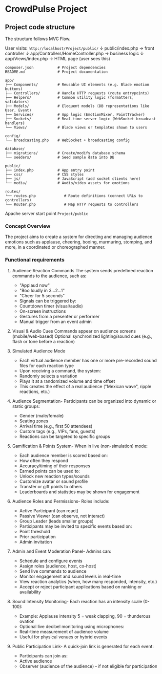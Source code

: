# CrowdPulse Project

## Project code structure

The structure follows MVC Flow.

User visits: `http://localhost/Project/public/`
         ↓
public/index.php → front controller
         ↓
app/Controllers/HomeController.php → business logic
         ↓
app/Views/index.php → HTML page (user sees this)

```plaintext
composer.json           # Project dependencies
README.md               # Project documentation

app/
├── Components/         # Reusable UI elements (e.g. Blade emotion buttons)
├── Controllers/        # Handle HTTP requests (route entrypoints)
├── Helpers/            # Common utility logic (formatters, validators)
├── Models/             # Eloquent models (DB representations like User, Event)
├── Services/           # App logic (EmotionMixer, PointTracker)
├── Sockets/            # Real-time server logic (WebSocket broadcast handlers)
└── Views/              # Blade views or templates shown to users

config/
└── broadcasting.php    # WebSocket + broadcasting config

database/
├── migrations/         # Create/modify database schema
└── seeders/            # Seed sample data into DB

public/
├── index.php           # App entry point
├── css/                # CSS styles
├── js/                 # JavaScript (add socket clients here)
└── media/              # Audio/video assets for emotions

routes/
└── routes.php             # Route definitions (connect URLs to controllers)
└── Router.php             # Map HTTP requests to controllers
```

Apache server start point `Project/public`

### Concept Overview

The project aims to create a system for directing and managing audience emotions such as applause, cheering, booing, murmuring, stomping, and more, in a coordinated or choreographed manner.

### Functional requirements

1. Audience Reaction Commands
    The system sends predefined reaction commands to the audience, such as:

    - "Applaud now"
    - "Boo loudly in 3...2...1"
    - "Cheer for 5 seconds"
    - Signals can be triggered by:
    - Countdown timer (visual/audio)
    - On-screen instructions
    - Gestures from a presenter or performer
    - Manual trigger from an event admin

2. Visual & Audio Cues
    Commands appear on audience screens (mobile/web-based)
    Optional synchronized lighting/sound cues (e.g., flash or tone before a reaction)

3. Simulated Audience Mode

    - Each virtual audience member has one or more pre-recorded sound files for each reaction type
    - Upon receiving a command, the system:
    - Randomly selects a variation
    - Plays it at a randomized volume and time offset
    - This creates the effect of a real audience ("Mexican wave", ripple reactions, etc.)

4. Audience Segmentation- Participants can be organized into dynamic or static groups:

    - Gender (male/female)
    - Seating zones
    - Arrival time (e.g., first 50 attendees)
    - Custom tags (e.g., VIPs, fans, guests)
    - Reactions can be targeted to specific groups

5. Gamification & Points System- When in live (non-simulation) mode:

    - Each audience member is scored based on:
    - How often they respond
    - Accuracy/timing of their responses
    - Earned points can be used to:
    - Unlock new reaction types/sounds
    - Customize avatar or sound profile
    - Transfer or gift points to others
    - Leaderboards and statistics may be shown for engagement

6. Audience Roles and Permissions- Roles include:

    - Active Participant (can react)
    - Passive Viewer (can observe, not interact)
    - Group Leader (leads smaller groups)
    - Participants may be invited to specific events based on:
    - Point threshold
    - Prior participation
    - Admin invitation

7. Admin and Event Moderation Panel- Admins can:

    - Schedule and configure events
    - Assign roles (audience, host, co-host)
    - Send live commands to audience
    - Monitor engagement and sound levels in real-time
    - View reaction analytics (when, how many responded, intensity, etc.)
    - Accept or reject participant applications based on ranking or availability

8. Sound Intensity Monitoring- Each reaction has an intensity scale (0-100):

    - Example: Applause intensity 5 = weak clapping, 90 = thunderous ovation
    - Optional live decibel monitoring using microphones:
    - Real-time measurement of audience volume
    - Useful for physical venues or hybrid events

9. Public Participation Link- A quick-join link is generated for each event:

    - Participants can join as:
    - Active audience
    - Observer (audience of the audience) - if not eligible for participation
